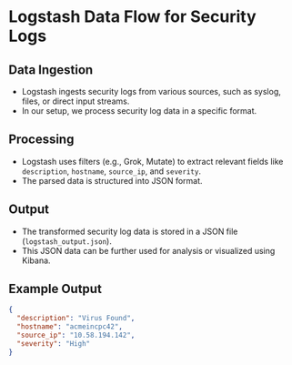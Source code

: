 

# Logstash Data Flow for Security Logs

## Data Ingestion
- Logstash ingests security logs from various sources, such as syslog, files, or direct input streams.
- In our setup, we process security log data in a specific format.

## Processing
- Logstash uses filters (e.g., Grok, Mutate) to extract relevant fields like `description`, `hostname`, `source_ip`, and `severity`.
- The parsed data is structured into JSON format.

## Output
- The transformed security log data is stored in a JSON file (`logstash_output.json`).
- This JSON data can be further used for analysis or visualized using Kibana.

## Example Output
```json
{
  "description": "Virus Found",
  "hostname": "acmeincpc42",
  "source_ip": "10.58.194.142",
  "severity": "High"
}
